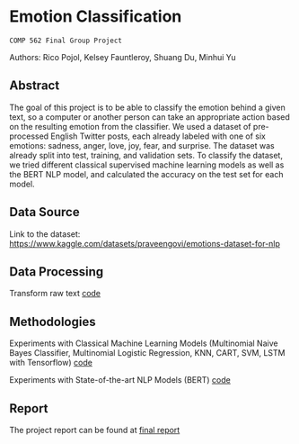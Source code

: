 # Emotion Classification 
`COMP 562 Final Group Project`

Authors: Rico Pojol, Kelsey Fauntleroy, Shuang Du, Minhui Yu

## Abstract
The goal of this project is to be able to classify the emotion behind a given text, so a computer or another person can take an appropriate action based on the resulting emotion from the classifier. We used a dataset of pre-processed English Twitter posts, each already labeled with one of six emotions: sadness, anger, love, joy, fear, and surprise. The dataset was already split into test, training, and validation sets. To classify the dataset, we tried different classical supervised machine learning models as well as the BERT NLP model, and calculated the accuracy on the test set for each model.

## Data Source
Link to the dataset: https://www.kaggle.com/datasets/praveengovi/emotions-dataset-for-nlp

## Data Processing
Transform raw text [code](final.ipynb)

## Methodologies
Experiments with Classical Machine Learning Models (Multinomial Naive Bayes Classifier, Multinomial Logistic Regression, KNN, CART, SVM, LSTM with Tensorflow) [code](https://github.com/ReneeDu320/Emotion-Classification/blob/main/Tensorflow%20ml%20model.ipynb)

Experiments with State-of-the-art NLP Models (BERT) [code](https://github.com/ReneeDu320/Emotion-Classification/blob/main/BERT%20pytorch%20bert-base-case-3.ipynb)



## Report
The project report can be found at [final report](Emotion_Classification.pdf)

